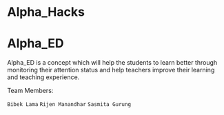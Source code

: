 # Alpha_Hacks

# Alpha_ED

Alpha_ED is a concept which will help the students to learn better through monitoring their attention status and help teachers improve their learning and teaching experience.

Team Members:

`Bibek Lama` `Rijen Manandhar` `Sasmita Gurung`